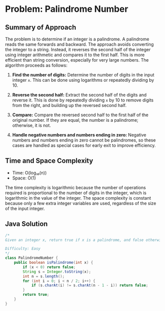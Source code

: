 # Problem: Palindrome Number

## Summary of Approach

The problem is to determine if an integer is a palindrome.  A palindrome reads the same forwards and backward. The approach avoids converting the integer to a string. Instead, it reverses the second half of the integer using integer arithmetic and compares it to the first half. This is more efficient than string conversion, especially for very large numbers.  The algorithm proceeds as follows:

1. **Find the number of digits:**  Determine the number of digits in the input integer `x`. This can be done using logarithms or repeatedly dividing by 10.

2. **Reverse the second half:**  Extract the second half of the digits and reverse it. This is done by repeatedly dividing `x` by 10 to remove digits from the right, and building up the reversed second half.

3. **Compare:** Compare the reversed second half to the first half of the original number. If they are equal, the number is a palindrome; otherwise, it is not.

4. **Handle negative numbers and numbers ending in zero:** Negative numbers and numbers ending in zero cannot be palindromes, so these cases are handled as special cases for early exit to improve efficiency.


## Time and Space Complexity
- Time: O(log₁₀(n))
- Space: O(1)

The time complexity is logarithmic because the number of operations required is proportional to the number of digits in the integer, which is logarithmic in the value of the integer. The space complexity is constant because only a few extra integer variables are used, regardless of the size of the input integer.

## Java Solution
```java
/*
Given an integer x, return true if x is a palindrome, and false otherwise.

Difficulty: Easy
*/
class PalindromeNumber {
    public boolean isPalindrome(int x) {
        if (x < 0) return false;
        String s = Integer.toString(x);
        int n = s.length();
        for (int i = 0; i < n / 2; i++) {
            if (s.charAt(i) != s.charAt(n - 1 - i)) return false;
        }
        return true;
    }
}
```
